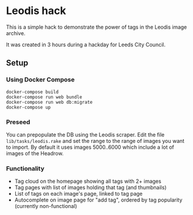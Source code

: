 # Leodis hack

This is a simple hack to demonstrate the power of tags in the Leodis image archive.

It was created in 3 hours during a hackday for Leeds City Council.

## Setup

### Using Docker Compose

```
docker-compose build
docker-compose run web bundle
docker-compose run web db:migrate
docker-compose up
```

### Preseed

You can prepopulate the DB using the Leodis scraper. Edit the file `lib/tasks/leodis.rake` and set the range to the range of images you want to import. By default it uses images 5000..6000 which include a lot of images of the Headrow.

### Functionality

* Tag cloud on the homepage showing all tags with 2+ images
* Tag pages with list of images holding that tag (and thumbnails)
* List of tags on each image's page, linked to tag page
* Autocomplete on image page for "add tag", ordered by tag popularity (currently non-functional)
